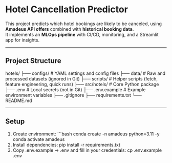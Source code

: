 # Hotel Cancellation Predictor

This project predicts which hotel bookings are likely to be canceled, using **Amadeus API offers** combined with **historical booking data**.  
It implements an **MLOps pipeline** with CI/CD, monitoring, and a Streamlit app for insights.

---

## Project Structure
hotels/
├── configs/        # YAML settings and config files
├── data/           # Raw and processed datasets (ignored in Git)
├── scripts/        # Helper scripts (fetch, feature engineering, quick runs)
├── src/hotels/     # Core Python package
├── .env            # Local secrets (not in Git)
├── .env.example    # Example environment variables
├── .gitignore
├── requirements.txt
└── README.md


---

## Setup

1. Create environment:
        ```bash
        conda create -n amadeus python=3.11 -y
        conda activate amadeus
2. Install dependencies:
        pip install -r requirements.txt
3. Copy .env.example → .env and fill in your credentials:
        cp .env.example .env
